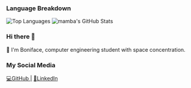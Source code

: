 ### Language Breakdown
![Top Languages](https://github-readme-stats.vercel.app/api/top-langs/?username=Intina47&layout=compact&hide=html)
![mamba's GitHub Stats](https://github-readme-stats.vercel.app/api?username=Intina47&show_icons=true&theme=radical&exclude_repo=contributed&hide=contribs)
### Hi there 👋
🚀 I'm Boniface, computer engineering student with space concentration.


### My Social Media

[💻GitHub |](https://github.com/bnira)
[🤝LinkedIn](https://www.linkedin.com/in/boniface-thuranira)